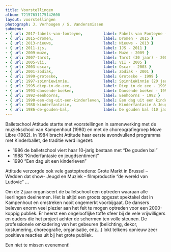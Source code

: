 ```yaml
---
title: Voorstellingen
album: 72157631175142600
layout: voorstellingen
photograph: J. Verhoogen / S. Vandersmissen
submenu:
- { url: 2017-fabels-van-fonteyne,         label: Fabels van Fonteyne - 2017 }
- { url: 2015-dromen,                      label: Dromen - 2015 }
- { url: 2013-nieuws,                      label: Nieuws - 2013 }
- { url: 2011-ijs,                         label: IJS - 2011 }
- { url: 2009-muze,                        label: Muze - 2009 }
- { url: 2007-tarot,                       label: Tarot (30 jaar) - 2007 }
- { url: 2005-vii,                         label: VII - 2005 }
- { url: 2003-oscar,                       label: Oscar - 2003 }
- { url: 2001-zodiak,                      label: Zodiak - 2001 }
- { url: 1999-groteske,                    label: Groteske - 1999 }
- { url: 1997-spinniewinnie,               label: SpinnieWinnie (20 jaar) - 1997 }
- { url: 1995-diep-in-de-zee,              label: Diep in de zee - 1995 }
- { url: 1993-dansende-boeken,             label: Dansende boeken - 1993 }
- { url: 1992-eenhoorns,                   label: Eenhoorns - 1992 }
- { url: 1990-een-dag-uit-een-kinderleven, label: Een dag uit een kinderleven - 1990 }
- { url: 1988-kinderfantasie,              label: Kinderfantasie & Jeugdsentiment - 1988 }
- { url: 1986-de-gouden-bal,               label: De gouden bal (10 jaar) - 1986 }
---
```

Balletschool Attitude startte met voorstellingen in samenwerking met de muziekschool van Kampenhout (1980) en met de choreografiegroep Move Libre (1982). In 1984 bracht Attitude haar eerste avondvullend programma met Kinderballet, de traditie werd ingezet:

* 1986 de balletschool viert haar 10-jarig bestaan met “De gouden bal”
* 1988 “Kinderfantasie en jeugdsentiment”
* 1990 “Een dag uit een kinderleven”

Attitude verzorgde ook vele gastoptredens: Grote Markt in Brussel – Wedden dat show- Jeugd en Muziek – filmproductie “de wereld van Ludovic” ...

Om de 2 jaar organiseert de balletschool een optreden waaraan alle leerlingen deelnemen. Het is altijd een groots opgezet spektakel dat in Kampenhout en omstreken nooit ongemerkt voorbijgaat. De dansers beleven enorm veel plezier aan het feit te mogen optreden voor een 2000-koppig publiek. Er heerst een ongelooflijke toffe sfeer bij de vele vrijwilligers en ouders die het project achter de schermen ten volle steunen. De professionele omkadering van het gebeuren (belichting, dekor, kostumering, choreografie, organisatie, enz...) lokt telkens opnieuw zeer positieve reacties uit bij het grote publiek.

Een niet te missen evenement!
